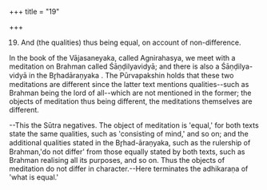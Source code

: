 +++
title = "19"

+++


19. And (the qualities) thus being equal, on account of non-difference.

In the book of the Vājasaneyaka, called Agnirahasya, we meet with a meditation on Brahman called Śāṇḍilyavidyā; and there is also a Śāṇḍilya-vidyā in the Br̥hadāraṇyaka . The Pūrvapakshin holds that these two meditations are different since the latter text mentions qualities--such as Brahman being the lord of all--which are not mentioned in the former; the objects of meditation thus being different, the meditations themselves are different.

 --This the Sūtra negatives. The object of meditation is 'equal,' for both texts state the same qualities, such as 'consisting of mind,' and so on; and the additional qualities stated in the Br̥had-āraṇyaka, such as the rulership of Brahman,'do not differ' from those equally stated by both texts, such as Brahman realising all its purposes, and so on. Thus the objects of meditation do not differ in character.--Here terminates the adhikaraṇa of 'what is equal.'

